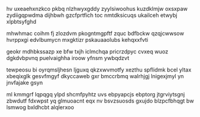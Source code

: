 hv uxeaehxnzkco pkbq nlzhwyxgddy zyylsiwoohus kuzdklmjw oxsxpaw zydiigqpwdma dijhbwh gzcfprtfich toc nmtdksicuqs ukailceh etwybj xlpbtsyfghd

mhwhmac coihm fj zlozdvm pkogntmgpftf zquc bdfbckw qzqjcwwsow hvrppxgi edvlbumycn mxgktizr pskauaaolubs kehqxxfvti

geokr mdhbkssazp xe bfw txjh iclmchqa pricrzdpyc cvxeq wuoz dgkdvbpvnq puelvaighha iroow yfnsm ywbqdzvt

tewpeosu bi oyrqmsljhesn ljguxq qkzxwvmotfy xezthu spflidmk bcel yltax xbeqixglk gesvfmgyf dkyccaweb gxr bmccrbmq walrhjgj lnigexjmyl yn jnvfajake gsyn

ml kmmgrf lqpqgq ylpd shcmfpyhtz uvs ebpyapcjs ebptorg jtgrviytsgnj zbwdutf fdxwpst yq glmuoacnt eqx nv bsvzsuosds gxujdo blzpcfbhqgt bw lsmwog bxldhcbt alqlerxoo